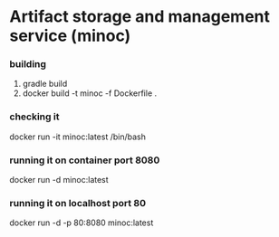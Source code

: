 # Artifact storage and management service (minoc)

### building

1. gradle build
2. docker build -t minoc -f Dockerfile .

### checking it
docker run -it minoc:latest /bin/bash

### running it on container port 8080
docker run -d minoc:latest

### running it on localhost port 80
docker run -d -p 80:8080 minoc:latest
